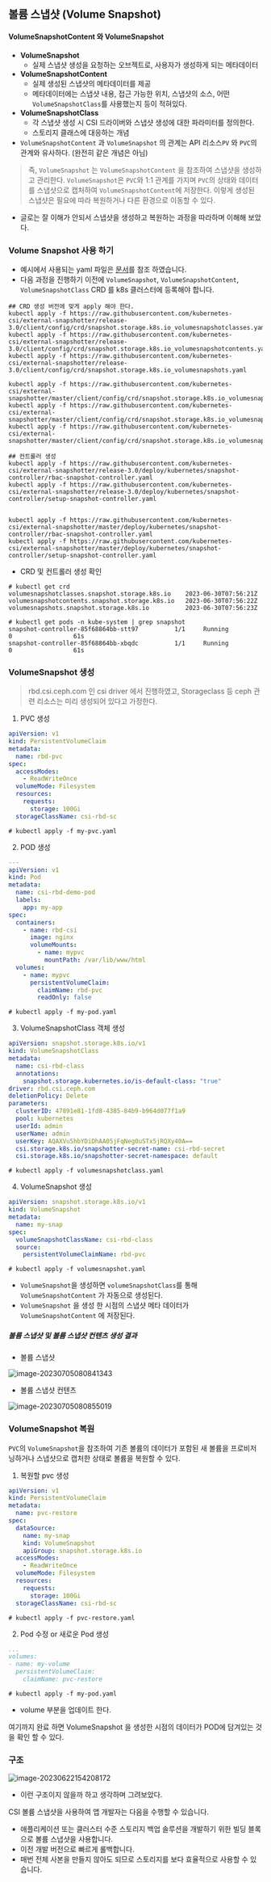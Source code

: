 ## 볼륨 스냅샷 (Volume Snapshot)

#### VolumeSnapshotContent 와 VolumeSnapshot

- **VolumeSnapshot** 
  - 실제 스냅샷 생성을 요청하는 오브젝트로, 사용자가 생성하게 되는 메타데이터
- **VolumeSnapshotContent**
  - 실제 생성된 스냅샷의 메타데이터를 제공
  - 메타데이터에는 스냅샷 내용, 접근 가능한 위치, 스냅샷의 소스, 어떤 `VolumeSnapshotClass`를 사용했는지 등이 적혀있다.
- **VolumeSnapshotClass**
  - 각 스냅샷 생성 시 CSI 드라이버와 스냅샷 생성에 대한 파라미터를 정의한다.
  - 스토리지 클래스에 대응하는 개념
- `VolumeSnapshotContent` 과 `VolumeSnapshot` 의 관계는 API 리소스`PV` 와 `PVC`의 관계와 유사하다. (완전히 같은 개념은 아님)

>  즉, `VolumeSnapshot` 는 `VolumeSnapshotContent` 을 참조하여 스냅샷을 생성하고 관리한다. `VolumeSnapshot`은 `PVC`와 1:1 관계를 가지며 `PVC`의 상태와 데이터를 스냅샷으로 캡처하여 `VolumeSnapshotContent`에 저장한다. 이렇게 생성된 스냅샷은 필요에 따라 복원하거나 다른 환경으로 이동할 수 있다.

- 글로는 잘 이해가 안되서 스냅샷을 생성하고 복원하는 과정을 따라하며 이해해 보았다.

### Volume Snapshot 사용 하기

- 예시에서 사용되는 yaml 파일은 [문서](https://cloud.google.com/kubernetes-engine/docs/how-to/persistent-volumes/volume-snapshots?hl=ko#v1)를 참조 하였습니다.
- 다음 과정을 진행하기 이전에 `VolumeSnapshot`, `VolumeSnapshotContent`, `VolumeSnapshotClass` CRD 를 k8s 클러스터에 등록해야 합니다.

```
## CRD 생성 버전에 맞게 apply 해야 한다.
kubectl apply -f https://raw.githubusercontent.com/kubernetes-csi/external-snapshotter/release-3.0/client/config/crd/snapshot.storage.k8s.io_volumesnapshotclasses.yaml
kubectl apply -f https://raw.githubusercontent.com/kubernetes-csi/external-snapshotter/release-3.0/client/config/crd/snapshot.storage.k8s.io_volumesnapshotcontents.yaml
kubectl apply -f https://raw.githubusercontent.com/kubernetes-csi/external-snapshotter/release-3.0/client/config/crd/snapshot.storage.k8s.io_volumesnapshots.yaml

kubectl apply -f https://raw.githubusercontent.com/kubernetes-csi/external-snapshotter/master/client/config/crd/snapshot.storage.k8s.io_volumesnapshotclasses.yaml
kubectl apply -f https://raw.githubusercontent.com/kubernetes-csi/external-snapshotter/master/client/config/crd/snapshot.storage.k8s.io_volumesnapshotcontents.yaml
kubectl apply -f https://raw.githubusercontent.com/kubernetes-csi/external-snapshotter/master/client/config/crd/snapshot.storage.k8s.io_volumesnapshots.yaml

## 컨트롤러 생성
kubectl apply -f https://raw.githubusercontent.com/kubernetes-csi/external-snapshotter/release-3.0/deploy/kubernetes/snapshot-controller/rbac-snapshot-controller.yaml
kubectl apply -f https://raw.githubusercontent.com/kubernetes-csi/external-snapshotter/release-3.0/deploy/kubernetes/snapshot-controller/setup-snapshot-controller.yaml


kubectl apply -f https://raw.githubusercontent.com/kubernetes-csi/external-snapshotter/master/deploy/kubernetes/snapshot-controller/rbac-snapshot-controller.yaml
kubectl apply -f https://raw.githubusercontent.com/kubernetes-csi/external-snapshotter/master/deploy/kubernetes/snapshot-controller/setup-snapshot-controller.yaml

```

- CRD 및 컨트롤러 생성 확인

```
# kubectl get crd
volumesnapshotclasses.snapshot.storage.k8s.io    2023-06-30T07:56:21Z
volumesnapshotcontents.snapshot.storage.k8s.io   2023-06-30T07:56:22Z
volumesnapshots.snapshot.storage.k8s.io          2023-06-30T07:56:23Z

# kubectl get pods -n kube-system | grep snapshot
snapshot-controller-85f68864bb-stt97          1/1     Running            0                 61s
snapshot-controller-85f68864bb-xbqdc          1/1     Running            0                 61s
```



### VolumeSnapshot 생성

> rbd.csi.ceph.com 인 csi driver 에서 진행하였고, Storageclass 등 ceph 관련 리소스는 미리 생성되어 있다고 가정한다.

1. PVC 생성

```yaml
apiVersion: v1
kind: PersistentVolumeClaim
metadata:
  name: rbd-pvc
spec:
  accessModes:
    - ReadWriteOnce
  volumeMode: Filesystem
  resources:
    requests:
      storage: 100Gi
  storageClassName: csi-rbd-sc
```

```
# kubectl apply -f my-pvc.yaml
```

2. POD 생성

```yaml
---
apiVersion: v1
kind: Pod
metadata:
  name: csi-rbd-demo-pod
  labels:
    app: my-app
spec:
  containers:
    - name: rbd-csi
      image: nginx
      volumeMounts:
        - name: mypvc
          mountPath: /var/lib/www/html
  volumes:
    - name: mypvc
      persistentVolumeClaim:
        claimName: rbd-pvc
        readOnly: false
```

```
# kubectl apply -f my-pod.yaml
```

3. VolumeSnapshotClass 객체 생성

```yaml
apiVersion: snapshot.storage.k8s.io/v1
kind: VolumeSnapshotClass
metadata:
  name: csi-rbd-class
  annotations:
    snapshot.storage.kubernetes.io/is-default-class: "true"
driver: rbd.csi.ceph.com
deletionPolicy: Delete
parameters:
  clusterID: 47891e81-1fd8-4385-84b9-b964d077f1a9
  pool: kubernetes
  userId: admin
  userName: admin
  userKey: AQAXVu5hbYDiDhAA05jFqNeg0uSTx5jRQXy40A==
  csi.storage.k8s.io/snapshotter-secret-name: csi-rbd-secret
  csi.storage.k8s.io/snapshotter-secret-namespace: default
```

```
# kubectl apply -f volumesnapshotclass.yaml
```

4.  VolumeSnapshot 생성

```yaml
apiVersion: snapshot.storage.k8s.io/v1
kind: VolumeSnapshot
metadata:
  name: my-snap
spec:
  volumeSnapshotClassName: csi-rbd-class
  source:
    persistentVolumeClaimName: rbd-pvc
```

```
# kubectl apply -f volumesnapshot.yaml
```

- `VolumeSnapshot`을 생성하면 `volumeSnapshotClass`를 통해 `VolumeSnapshotContent` 가 자동으로 생성된다.
- `VolumeSnapshot` 을 생성 한 시점의 스냅샷 메타 데이터가 `VolumeSnapshotContent` 에 저장된다.

##### 볼륨 스냅샷 및 볼륨 스냅샷 컨텐츠 생성 결과

- 볼륨 스냅샷

![image-20230705080841343](images/image-20230705080841343.png)

- 볼륨 스냅샷 컨텐츠

![image-20230705080855019](images/image-20230705080855019.png)

### VolumeSnapshot 복원

`PVC`의 `VolumeSnapshot`을 참조하여 기존 볼륨의 데이터가 포함된 새 볼륨을 프로비저닝하거나 스냅샷으로 캡처한 상태로 볼륨을 복원할 수 있다.

1. 복원할 pvc 생성

```yaml
apiVersion: v1
kind: PersistentVolumeClaim
metadata:
  name: pvc-restore
spec:
  dataSource:
    name: my-snap
    kind: VolumeSnapshot
    apiGroup: snapshot.storage.k8s.io
  accessModes:
    - ReadWriteOnce
  volumeMode: Filesystem
  resources:
    requests:
      storage: 100Gi
  storageClassName: csi-rbd-sc
```

```
# kubectl apply -f pvc-restore.yaml
```

2. Pod 수정 or 새로운 Pod 생성

```yaml
...
volumes:
- name: my-volume
  persistentVolumeClaim:
    claimName: pvc-restore
```

```
# kubectl apply -f my-pod.yaml
```

- volume 부분을 업데이트 한다.



여기까지 완료 하면 VolumeSnapshot 을 생성한 시점의 데이터가 POD에 담겨있는 것을 확인 할 수 있다.

### 구조

![image-20230622154208172](images/image-20230622154208172.png)

- 이런 구조이지 않을까 하고 생각하며 그려보았다.





CSI 볼륨 스냅샷을 사용하여 앱 개발자는 다음을 수행할 수 있습니다.

- 애플리케이션 또는 클러스터 수준 스토리지 백업 솔루션을 개발하기 위한 빌딩 블록으로 볼륨 스냅샷을 사용합니다.
- 이전 개발 버전으로 빠르게 롤백합니다.
- 매번 전체 사본을 만들지 않아도 되므로 스토리지를 보다 효율적으로 사용할 수 있습니다.